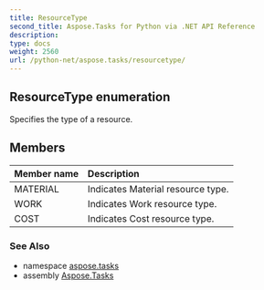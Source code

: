 ```yaml
---
title: ResourceType
second_title: Aspose.Tasks for Python via .NET API Reference
description: 
type: docs
weight: 2560
url: /python-net/aspose.tasks/resourcetype/
---
```


## ResourceType enumeration

Specifies the type of a resource.

## Members
| Member name | Description |
| :- | :- |
|MATERIAL|Indicates Material resource type.|
|WORK|Indicates Work resource type.|
|COST|Indicates Cost resource type.|

### See Also

* namespace [aspose.tasks](/tasks/python-net/aspose.tasks/)
* assembly [Aspose.Tasks](/tasks/python-net/)

